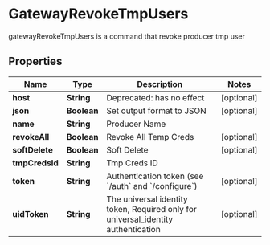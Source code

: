 

# GatewayRevokeTmpUsers

gatewayRevokeTmpUsers is a command that revoke producer tmp user

## Properties

Name | Type | Description | Notes
------------ | ------------- | ------------- | -------------
**host** | **String** | Deprecated: has no effect |  [optional]
**json** | **Boolean** | Set output format to JSON |  [optional]
**name** | **String** | Producer Name | 
**revokeAll** | **Boolean** | Revoke All Temp Creds |  [optional]
**softDelete** | **Boolean** | Soft Delete |  [optional]
**tmpCredsId** | **String** | Tmp Creds ID | 
**token** | **String** | Authentication token (see &#x60;/auth&#x60; and &#x60;/configure&#x60;) |  [optional]
**uidToken** | **String** | The universal identity token, Required only for universal_identity authentication |  [optional]



